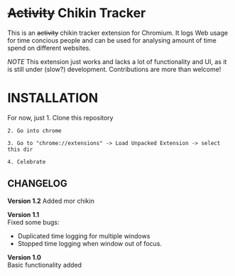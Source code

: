 ~~Activity~~ Chikin Tracker
================

This is an ~~activity~~ chikin tracker extension for Chromium. It logs Web usage for time concious people and can be used for analysing amount of time spend on different websites.

*NOTE* This extension just works and lacks a lot of functionality and UI, as it is still under (slow?) development. Contributions are more than welcome!

INSTALLATION
============
For now, just
    1. Clone this repository

    2. Go into chrome

    3. Go to "chrome://extensions" -> Load Unpacked Extension -> select this dir

    4. Celebrate

CHANGELOG
---------

**Version 1.2**
Added mor chikin

**Version 1.1**  
Fixed some bugs:   

* Duplicated time logging for multiple windows  
* Stopped time logging when window out of focus.  

**Version 1.0**  
Basic functionality added

